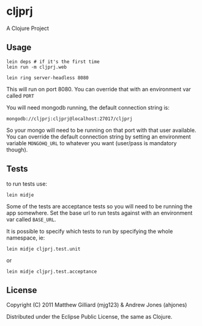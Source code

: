 # cljprj

A Clojure Project

## Usage

    lein deps # if it's the first time
    lein run -m cljprj.web

    lein ring server-headless 8080

This will run on port 8080.  You can override that with an environment var called `PORT`

You will need mongodb running, the default connection string is:

    mongodb://cljprj:cljprj@localhost:27017/cljprj

So your mongo will need to be running on that port with that user available.  You can override the default connection
string by setting an environment variable `MONGOHQ_URL` to whatever you want (user/pass is mandatory though).

## Tests

to run tests use:

    lein midje

Some of the tests are acceptance tests so you will need to be running the app somewhere.  Set the base url to run tests
against with an environment var called `BASE_URL`.

It is possible to specify which tests to run by specifying the whole namespace, ie:

    lein midje cljprj.test.unit

or

    lein midje cljprj.test.acceptance

## License

Copyright (C) 2011 Matthew Gilliard (mjg123) & Andrew Jones (ahjones)

Distributed under the Eclipse Public License, the same as Clojure.
